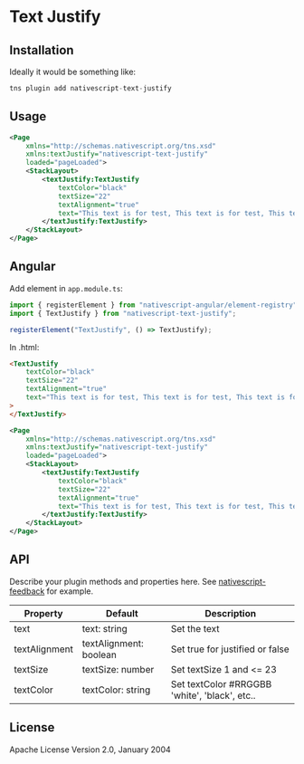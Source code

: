 # Text Justify

## Installation

Ideally it would be something like:

```javascript
tns plugin add nativescript-text-justify
```

## Usage

```xml
<Page
    xmlns="http://schemas.nativescript.org/tns.xsd"
    xmlns:textJustify="nativescript-text-justify"
    loaded="pageLoaded">
    <StackLayout>
        <textJustify:TextJustify
            textColor="black"
            textSize="22"
            textAlignment="true"
            text="This text is for test, This text is for test, This text is for test, This text is for test.">
        </textJustify:TextJustify>
    </StackLayout>
</Page>
```

## Angular

Add element in `app.module.ts`:

```ts
import { registerElement } from "nativescript-angular/element-registry";
import { TextJustify } from "nativescript-text-justify";

registerElement("TextJustify", () => TextJustify);
```

In .html:

```html
<TextJustify
    textColor="black"
    textSize="22"
    textAlignment="true"
    text="This text is for test, This text is for test, This text is for test, This text is for test."
>
</TextJustify>
```

```xml
<Page
    xmlns="http://schemas.nativescript.org/tns.xsd"
    xmlns:textJustify="nativescript-text-justify"
    loaded="pageLoaded">
    <StackLayout>
        <textJustify:TextJustify
            textColor="black"
            textSize="22"
            textAlignment="true"
            text="This text is for test, This text is for test, This text is for test, This text is for test.">
        </textJustify:TextJustify>
    </StackLayout>
</Page>
```

## API

Describe your plugin methods and properties here. See [nativescript-feedback](https://github.com/EddyVerbruggen/nativescript-feedback) for example.

| Property      | Default                | Description                                   |
| ------------- | ---------------------- | --------------------------------------------- |
| text          | text: string           | Set the text                                  |
| textAlignment | textAlignment: boolean | Set true for justified or false               |
| textSize      | textSize: number       | Set textSize 1 and <= 23                      |
| textColor     | textColor: string      | Set textColor #RRGGBB 'white', 'black', etc.. |

## License

Apache License Version 2.0, January 2004
